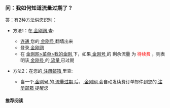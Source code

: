 ### 问：我如何知道流量过期了？
答：有2种方法供您识别：

- 方法1：在[ 金刚网 ](https://a2zitpro.github.io/web/kksitecn)查:

  - [ 连通 ](https://a2zitpro.github.io/web/usageofkkid)您的[ 金刚号 ](https://a2zitpro.github.io/web/kkid)翻墙出来
  - 登录[ 金刚网 ](https://a2zitpro.github.io/web/kksitecn)
  - 在 [ 金刚网>菜单>我的金刚 ](https://www.atozitpro.net/zh/my-account/)下，如果[ 金刚号 ](https://a2zitpro.github.io/web/kkid)的<font color="Black"> 剩余流量 </font> 为 <font color="Red"> 待续费 </font>，则表明该[ 金刚号 ](https://a2zitpro.github.io/web/kkid)的[ 流量 ](https://a2zitpro.github.io/web/kkdatatraffic)已过期

- 方法2：在您的[ 注册邮箱 ](https://a2zitpro.github.io/web/regemailaddressonkksitecn)里查:
  - 当一个[ 金刚号 ](https://a2zitpro.github.io/web/kkid)的[ 流量过期 ](https://a2zitpro.github.io/web/kkdatatrafficexpired)后，[ 金刚网 ](https://a2zitpro.github.io/web/kkditecn)会自动发续费订单邮件到您的[ 注册邮箱 ]()提醒您

#### 推荐阅读
